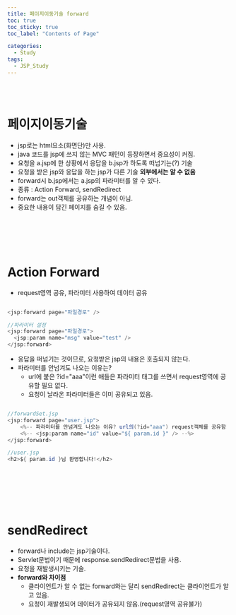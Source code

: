 ```yaml
---
title: 페이지이동기술 forward
toc: true
toc_sticky: true
toc_label: "Contents of Page"

categories:
  - Study
tags:
  - JSP_Study
---
```


<br><br>

# 페이지이동기술
* jsp로는 html요소(화면단)만 사용.
* java 코드를 jsp에 쓰지 않는 MVC 패턴이 등장하면서 중요성이 커짐.
* 요청을 a.jsp에 한 상황에서 응답을 b.jsp가 하도록 떠넘기는(?) 기술
* 요청을 받은 jsp와 응답을 하는 jsp가 다른 기술 **외부에서는 알 수 없음**
* forward시 b.jsp에서는 a.jsp의 파라미터를 알 수 있다.
* 종류 : Action Forward, sendRedirect
* forward는 out객체를 공유하는 개념이 아님.
* 중요한 내용이 담긴 페이지를 숨길 수 있음.

<br><br><br><br>

# Action Forward
* request영역 공유, 파라미터 사용하여 데이터 공유 

```java

<jsp:forward page="파일경로" />

//파라미터 설정
<jsp:forward page="파일경로">
  <jsp:param name="msg" value="test" />
</jsp:forward>

```

* 응답을 떠넘기는 것이므로, 요청받은 jsp의 내용은 호출되지 않는다.
* 파라미터를 안넘겨도 나오는 이유는?
  - url에 붙은 ?id="aaa"이런 애들은 파라미터 태그를 쓰면서 request영역에 공유할 필요 없다.
  - 요청이 날라온 파라미터들은 이미 공유되고 있음.

```java

//forwardSet.jsp
<jsp:forward page="user.jsp">
    <%-- 파라미터를 안넘겨도 나오는 이유? url의(?id="aaa") request객체를 공유함 --%>
    <%-- <jsp:param name="id" value="${ param.id }" /> --%>
</jsp:forward>

//user.jsp
<h2>${ param.id }님 환영합니다!</h2>
    
```

<br><br><br><br>

# sendRedirect
* forward나 include는 jsp기술이다.
* Servlet문법이기 때문에 response.sendRedirect문법을 사용.
* 요청을 재발생시키는 기술.
* **forward와 차이점**
  - 클라이언트가 알 수 없는 forward와는 달리 sendRedirect는 클라이언트가 알고 있음.
  - 요청이 재발생되어 데이터가 공유되지 않음.(request영역 공유불가)
